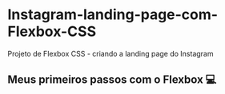 # Instagram-landing-page-com-Flexbox-CSS
Projeto de Flexbox CSS - criando a landing page do Instagram

## Meus primeiros passos com o Flexbox 💻
